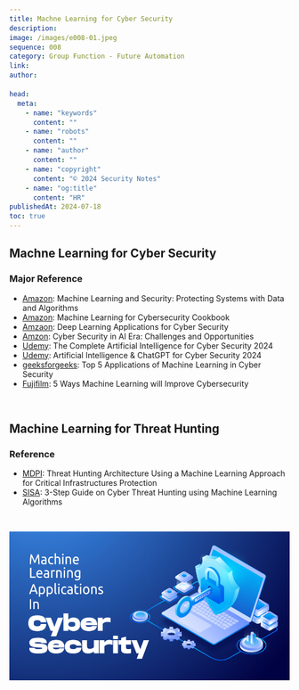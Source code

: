 ```yaml
---
title: Machne Learning for Cyber Security
description:
image: /images/e008-01.jpeg
sequence: 008
category: Group Function - Future Automation
link:
author:

head:
  meta:
    - name: "keywords"
      content: ""
    - name: "robots"
      content: ""
    - name: "author"
      content: ""
    - name: "copyright"
      content: "© 2024 Security Notes"
    - name: "og:title"
      content: "HR"
publishedAt: 2024-07-18
toc: true
---
```


## Machne Learning for Cyber Security

### Major Reference

- <a href="https://www.amazon.com/-/zh_TW/Clarence-Chio/dp/1491979909/ref=sr_1_1?crid=1IRJFK1LY2FO&dib=eyJ2IjoiMSJ9.s-TVuFFxnNUCeK2njYFkCNSSiDEK8KH4H5TfZsy-eWXlQZd4mQw2ZBTCgDHwFb0paU0GkNaw8Q1LsSeZLOZ8imKJNqocA_XTSOu3U3bsRwNYlw4-DFjfDvrBIWzYQGpyi_9iLO5wL_XwQFIHm0Lq37el69SbvyLhC1clo8T8OY42QyAklTQL67WlQVxcZFRLih0ZSUKiSpcspBBaCVj6-sDECxlK1uiGtxlC2eR-Yn8.eDtwD5l1c2R9Sp1Jcc2FJaD5B-FzHuyGrq02HS6EkUg&dib_tag=se&keywords=machine+learning+for+cyber+security&qid=1721309614&sprefix=machine+learning+for+cyber+security%2Caps%2C236&sr=8-1">Amazon</a>: Machine Learning and Security: Protecting Systems with Data and Algorithms
- <a href="https://www.amazon.com/-/zh_TW/Emmanuel-Tsukerman/dp/1789614678/ref=sr_1_4?crid=1IRJFK1LY2FO&dib=eyJ2IjoiMSJ9.s-TVuFFxnNUCeK2njYFkCNSSiDEK8KH4H5TfZsy-eWXlQZd4mQw2ZBTCgDHwFb0paU0GkNaw8Q1LsSeZLOZ8imKJNqocA_XTSOu3U3bsRwNYlw4-DFjfDvrBIWzYQGpyi_9iLO5wL_XwQFIHm0Lq37el69SbvyLhC1clo8T8OY42QyAklTQL67WlQVxcZFRLih0ZSUKiSpcspBBaCVj6-sDECxlK1uiGtxlC2eR-Yn8.eDtwD5l1c2R9Sp1Jcc2FJaD5B-FzHuyGrq02HS6EkUg&dib_tag=se&keywords=machine+learning+for+cyber+security&qid=1721309815&sprefix=machine+learning+for+cyber+security%2Caps%2C236&sr=8-4">Amazon</a>: Machine Learning for Cybersecurity Cookbook
- <a href="https://www.amazon.com/-/zh_TW/Mamoun-Alazab/dp/3030130568/ref=sr_1_8?crid=1OOSTGZKVT9L1&dib=eyJ2IjoiMSJ9.s-TVuFFxnNUCeK2njYFkCNSSiDEK8KH4H5TfZsy-eWXlQZd4mQw2ZBTCgDHwFb0paU0GkNaw8Q1LsSeZLOZ8imKJNqocA_XTSOu3U3bsRwNYlw4-DFjfDvrBIWzYQGpyi_9iLO5wL_XwQFIHm0Lq37el69SbvyLhC1clo8T8OY5ocfzWV0S99uJJ3L6ax9sWhf0NvGYk9HFbWq86awS4vHS2J6H_8x4iF1JrCmcXzpc.AbV3p-jRuVO34rIWoYEDjFIq2TXf-lxw8bL0JNf1oUU&dib_tag=se&keywords=machine+learning+for+cyber+security&qid=1721309889&sprefix=%2Caps%2C222&sr=8-8">Amzaon</a>: Deep Learning Applications for Cyber Security
- <a href="https://www.amazon.com/-/zh_TW/IZEM-IFEROUDJENE/dp/B0CJ45S14V/ref=sr_1_9?crid=1OOSTGZKVT9L1&dib=eyJ2IjoiMSJ9.s-TVuFFxnNUCeK2njYFkCNSSiDEK8KH4H5TfZsy-eWXlQZd4mQw2ZBTCgDHwFb0paU0GkNaw8Q1LsSeZLOZ8imKJNqocA_XTSOu3U3bsRwNYlw4-DFjfDvrBIWzYQGpyi_9iLO5wL_XwQFIHm0Lq37el69SbvyLhC1clo8T8OY5ocfzWV0S99uJJ3L6ax9sWhf0NvGYk9HFbWq86awS4vHS2J6H_8x4iF1JrCmcXzpc.AbV3p-jRuVO34rIWoYEDjFIq2TXf-lxw8bL0JNf1oUU&dib_tag=se&keywords=machine+learning+for+cyber+security&qid=1721309966&sprefix=%2Caps%2C222&sr=8-9">Amzon</a>: Cyber Security in AI Era: Challenges and Opportunities
- <a href="https://www.udemy.com/course/the-complete-artificial-intelligence-for-cyber-security-2021/?couponCode=PLOYALTY0923">Udemy</a>: The Complete Artificial Intelligence for Cyber Security 2024
- <a href="https://www.udemy.com/course/artificial-intelligence-chatgpt-for-cyber-security-2024/?couponCode=PLOYALTY0923">Udemy</a>: Artificial Intelligence & ChatGPT for Cyber Security 2024
- <a href="https://www.geeksforgeeks.org/top-5-applications-of-machine-learning-in-cyber-security/">geeksforgeeks</a>: Top 5 Applications of Machine Learning in Cyber Security
- <a href="https://www.fujifilm.com/fbsg/en/insights/article/5-ways-machine-learning-will-improve-cybersecurity">Fujifilm</a>: 5 Ways Machine Learning will Improve Cybersecurity

<br>

## Machine Learning for Threat Hunting

### Reference

- <a href="https://www.mdpi.com/2504-2289/7/2/65">MDPI</a>: Threat Hunting Architecture Using a Machine Learning Approach for Critical Infrastructures Protection
- <a href="https://www.sisainfosec.com/blogs/3-step-guide-on-cyber-threat-hunting-using-ml-algorithms/">SISA</a>: 3-Step Guide on Cyber Threat Hunting using Machine Learning Algorithms

<br>

![e008-01.jpeg](/images/e008-01.jpeg)
